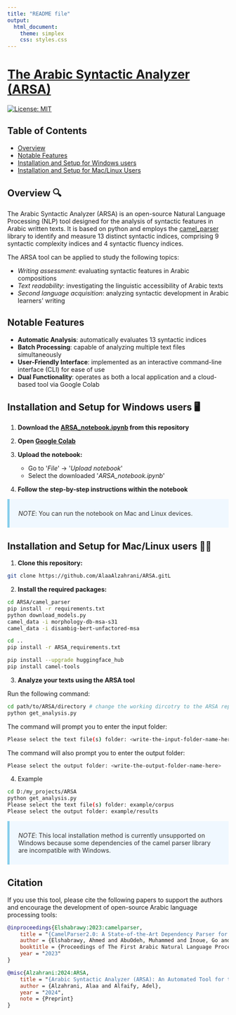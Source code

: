 ```yaml
---
title: "README file"
output:
  html_document:
    theme: simplex
    css: styles.css
---
```


# [The Arabic Syntactic Analyzer (ARSA)](https://github.com/AlaaAlzahrani/ARSA)


[![License: MIT](https://img.shields.io/badge/License-MIT-yellow.svg)](https://opensource.org/licenses/MIT)


## Table of Contents
- [Overview](#overview)
- [Notable Features](#notable-features)
- [Installation and Setup for Windows users](#installation-and-setup-for-windows-users)
- [Installation and Setup for Mac/Linux Users](#installation-and-setup-for-maclinux-users)


## Overview 🔍

The Arabic Syntactic Analyzer (ARSA) is an open-source Natural Language Processing (NLP) tool designed for the analysis of syntactic features in Arabic written texts. It is based on python and employs the [camel_parser](https://github.com/CAMeL-Lab/camel_tools) library to identify and measure 13 distinct syntactic indices, comprising 9 syntactic complexity indices and 4 syntactic fluency indices. 

The ARSA tool can be applied to study the following topics:

- *Writing assessment*: evaluating syntactic features in Arabic compositions
- *Text readability*: investigating the linguistic accessibility of Arabic texts
- *Second language acquisition*: analyzing syntactic development in Arabic learners' writing

## Notable Features 

- **Automatic Analysis**: automatically evaluates 13 syntactic indices
- **Batch Processing**: capable of analyzing multiple text files simultaneously 
- **User-Friendly Interface**: implemented as an interactive command-line interface (CLI) for ease of use 
- **Dual Functionality**: operates as both a local application and a cloud-based tool via Google Colab 

## Installation and Setup for Windows users 🖥️

1. **Download the [ARSA_notebook.ipynb](https://github.com/AlaaAlzahrani/ARSA/blob/master/ARSA_notebook.ipynb) from this repository**

2. **Open [Google Colab](https://colab.research.google.com)**

3. **Upload the notebook:**
    - Go to '*File*' -> '*Upload notebook*'
    - Select the downloaded '*ARSA_notebook.ipynb*'

4. **Follow the step-by-step instructions within the notebook**


> *NOTE*: You can run the notebook on Mac and Linux devices. 


## Installation and Setup for Mac/Linux users 🐧🍎

1. **Clone this repository:**
```bash
git clone https://github.com/AlaaAlzahrani/ARSA.gitL
```

2. **Install the required packages:**

```bash
cd ARSA/camel_parser
pip install -r requirements.txt
python download_models.py
camel_data -i morphology-db-msa-s31
camel_data -i disambig-bert-unfactored-msa
```

```bash
cd ..
pip install -r ARSA_requirements.txt
```

```bash
pip install --upgrade huggingface_hub
pip install camel-tools
```

3. **Analyze your texts using the ARSA tool**

Run the following command:

```bash
cd path/to/ARSA/directory # change the working dircotry to the ARSA repository folder
python get_analysis.py
```

The command will prompt you to enter the input folder:

```bash
Please select the text file(s) folder: <write-the-input-folder-name-here>
```

The command will also prompt you to enter the output folder:

```bash
Please select the output folder: <write-the-output-folder-name-here>
```

4. Example
```bash
cd D:/my_projects/ARSA 
python get_analysis.py
Please select the text file(s) folder: example/corpus
Please select the output folder: example/results
```

> *NOTE*: This local installation method is currently unsupported on Windows because some dependencies of the camel parser library are incompatible with Windows.


## Citation

If you use this tool, please cite the following papers to support the authors and encourage the development of open-source Arabic language processing tools:

```bibtex
@inproceedings{Elshabrawy:2023:camelparser,
    title = "{CamelParser2.0: A State-of-the-Art Dependency Parser for Arabic}",
    author = {Elshabrawy, Ahmed and AbuOdeh, Muhammed and Inoue, Go and Habash, Nizar},
    booktitle = {Proceedings of The First Arabic Natural Language Processing Conference (ArabicNLP 2023)},
    year = "2023"
}
```

```bibtex
@misc{Alzahrani:2024:ARSA,
    title = "{Arabic Syntactic Analyzer (ARSA): An Automated Tool for the Analysis of Arabic Written Texts}",
    author = {Alzahrani, Alaa and Alfaify, Adel},
    year = "2024",
    note = {Preprint}
}
```


<style>
  blockquote { 
    background-color: #f0f8ff;
    border-left: 5px solid #87ceeb;
    margin: 1em 0;
    padding: 10px 20px;
    color: #333;
  }
</style>